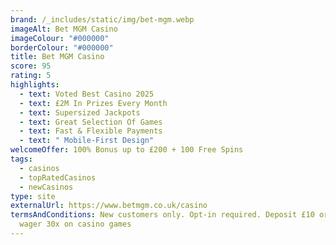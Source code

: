 ```yaml
---
brand: /_includes/static/img/bet-mgm.webp
imageAlt: Bet MGM Casino
imageColour: "#000000"
borderColour: "#000000"
title: Bet MGM Casino
score: 95
rating: 5
highlights:
  - text: Voted Best Casino 2025
  - text: £2M In Prizes Every Month
  - text: Supersized Jackpots
  - text: Great Selection Of Games
  - text: Fast & Flexible Payments
  - text: " Mobile-First Design"
welcomeOffer: 100% Bonus up to £200 + 100 Free Spins
tags:
  - casinos
  - topRatedCasinos
  - newCasinos
type: site
externalUrl: https://www.betmgm.co.uk/casino
termsAndConditions: New customers only. Opt-in required. Deposit £10 or more &
  wager 30x on casino games
---
```

